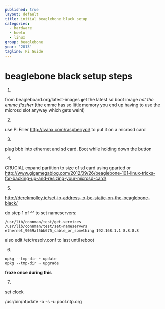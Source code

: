 ```yaml
---
published: true
layout: default
title: initial beaglebone black setup
categories:
  - hardware
  - howto
  - linux
group: beaglebone
year: '2013'
tagline: Pi Guide
---
```


#	beaglebone black setup steps

1.

from beagleboard.org/latest-images get the latest sd boot image *not the emmc flasher* (the emmc has so little memory you end up having to use the microsd slot anyway which gets weird)

2.

use Pi Filler http://ivanx.com/raspberrypi/ to put it on a microsd card

3.

plug bbb into ethernet and sd card. Boot while holding down the button

4.

CRUCIAL expand partition to size of sd card using gparted or http://www.gigamegablog.com/2012/09/26/beaglebone-101-linux-tricks-for-backing-up-and-resizing-your-microsd-card/

5.

http://derekmolloy.ie/set-ip-address-to-be-static-on-the-beaglebone-black/

do step 1 of ^^ to set nameservers:

	/usr/lib/connman/test/get-services
	/usr/lib/connman/test/set-nameservers ethernet_9059af5bb675_cable_or_something 192.168.1.1 8.8.8.8

also edit /etc/resolv.conf to last until reboot

6.

	opkg --tmp-dir ~ update
	opkg --tmp-dir ~ upgrade

**froze once during this**

7.

set clock

/usr/bin/ntpdate -b -s -u pool.ntp.org

